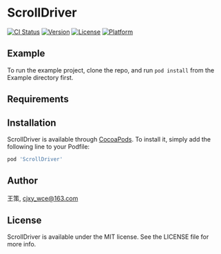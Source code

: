 # ScrollDriver

[![CI Status](https://img.shields.io/travis/王策/ScrollDriver.svg?style=flat)](https://travis-ci.org/王策/ScrollDriver)
[![Version](https://img.shields.io/cocoapods/v/ScrollDriver.svg?style=flat)](https://cocoapods.org/pods/ScrollDriver)
[![License](https://img.shields.io/cocoapods/l/ScrollDriver.svg?style=flat)](https://cocoapods.org/pods/ScrollDriver)
[![Platform](https://img.shields.io/cocoapods/p/ScrollDriver.svg?style=flat)](https://cocoapods.org/pods/ScrollDriver)

## Example

To run the example project, clone the repo, and run `pod install` from the Example directory first.

## Requirements

## Installation

ScrollDriver is available through [CocoaPods](https://cocoapods.org). To install
it, simply add the following line to your Podfile:

```ruby
pod 'ScrollDriver'
```

## Author

王策, cjxy_wce@163.com

## License

ScrollDriver is available under the MIT license. See the LICENSE file for more info.
